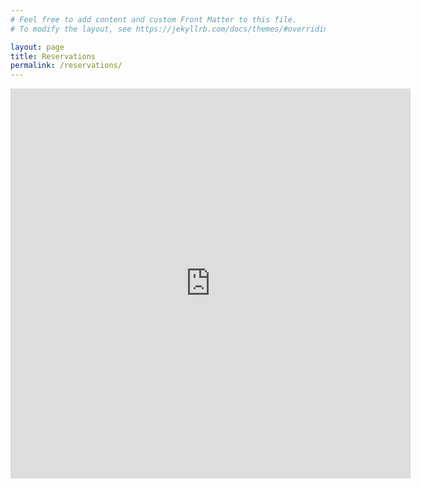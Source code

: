```yaml
---
# Feel free to add content and custom Front Matter to this file.
# To modify the layout, see https://jekyllrb.com/docs/themes/#overriding-theme-defaults

layout: page
title: Reservations
permalink: /reservations/
---
```


<iframe src="https://docs.google.com/forms/d/e/1FAIpQLSevyw9uSqFrgji5KQi-aGNiHyWOmC4U3VuW3ZEpUVFKTGG0ow/viewform?embedded=true" width="640" height="624" frameborder="0" marginheight="0" marginwidth="0">Loading...</iframe>